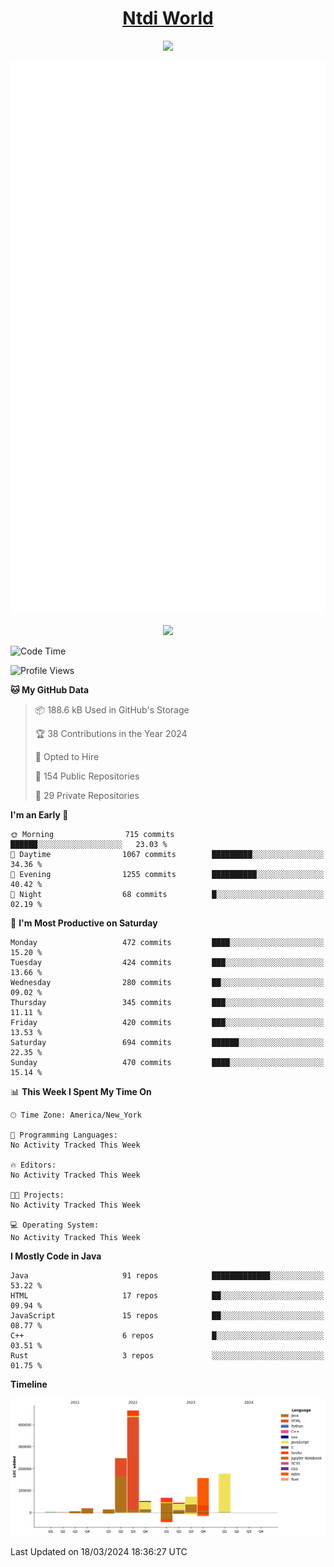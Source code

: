 <h1 align="center"><a href="https://www.ntdi.world">Ntdi World</a></h1>
<p align="center">
  <a href="https://github.com/n-tdi"><img src="https://readme-typing-svg.herokuapp.com?lines=FullStack+Developer;Web+Developer;Open-Source+Enthusiast;Java+Developer;Spigot-API%20Developer;&center=true&width=500&height=50"></a>
</p>

<div align="center">
  <img src="/github-metrics.svg"></img>
  
  <img src="https://komarev.com/ghpvc/?username=n-tdi&color=green"></img>
</div>

<!-- May use later.. idk -->
<!-- <a href="http://www.github.com/n-tdi"><img src="https://github-readme-stats.vercel.app/api?username=n-tdi&show_icons=true&hide=&count_private=true&title_color=0891b2&text_color=ffffff&icon_color=0891b2&bg_color=1c1917&hide_border=true&show_icons=true" alt="n-tdi's GitHub stats" /></a> -->

<!--START_SECTION:waka-->
![Code Time](http://img.shields.io/badge/Code%20Time-324%20hrs%2046%20mins-blue)

![Profile Views](http://img.shields.io/badge/Profile%20Views-27-blue)

**🐱 My GitHub Data** 

> 📦 188.6 kB Used in GitHub's Storage 
 > 
> 🏆 38 Contributions in the Year 2024
 > 
> 💼 Opted to Hire
 > 
> 📜 154 Public Repositories 
 > 
> 🔑 29 Private Repositories 
 > 
**I'm an Early 🐤** 

```text
🌞 Morning                715 commits         ██████░░░░░░░░░░░░░░░░░░░   23.03 % 
🌆 Daytime                1067 commits        █████████░░░░░░░░░░░░░░░░   34.36 % 
🌃 Evening                1255 commits        ██████████░░░░░░░░░░░░░░░   40.42 % 
🌙 Night                  68 commits          █░░░░░░░░░░░░░░░░░░░░░░░░   02.19 % 
```
📅 **I'm Most Productive on Saturday** 

```text
Monday                   472 commits         ████░░░░░░░░░░░░░░░░░░░░░   15.20 % 
Tuesday                  424 commits         ███░░░░░░░░░░░░░░░░░░░░░░   13.66 % 
Wednesday                280 commits         ██░░░░░░░░░░░░░░░░░░░░░░░   09.02 % 
Thursday                 345 commits         ███░░░░░░░░░░░░░░░░░░░░░░   11.11 % 
Friday                   420 commits         ███░░░░░░░░░░░░░░░░░░░░░░   13.53 % 
Saturday                 694 commits         ██████░░░░░░░░░░░░░░░░░░░   22.35 % 
Sunday                   470 commits         ████░░░░░░░░░░░░░░░░░░░░░   15.14 % 
```


📊 **This Week I Spent My Time On** 

```text
🕑︎ Time Zone: America/New_York

💬 Programming Languages: 
No Activity Tracked This Week

🔥 Editors: 
No Activity Tracked This Week

🐱‍💻 Projects: 
No Activity Tracked This Week

💻 Operating System: 
No Activity Tracked This Week
```

**I Mostly Code in Java** 

```text
Java                     91 repos            █████████████░░░░░░░░░░░░   53.22 % 
HTML                     17 repos            ██░░░░░░░░░░░░░░░░░░░░░░░   09.94 % 
JavaScript               15 repos            ██░░░░░░░░░░░░░░░░░░░░░░░   08.77 % 
C++                      6 repos             █░░░░░░░░░░░░░░░░░░░░░░░░   03.51 % 
Rust                     3 repos             ░░░░░░░░░░░░░░░░░░░░░░░░░   01.75 % 
```



**Timeline**

![Lines of Code chart](https://raw.githubusercontent.com/n-tdi/n-tdi/main/assets/bar_graph.png)


 Last Updated on 18/03/2024 18:36:27 UTC
<!--END_SECTION:waka-->
